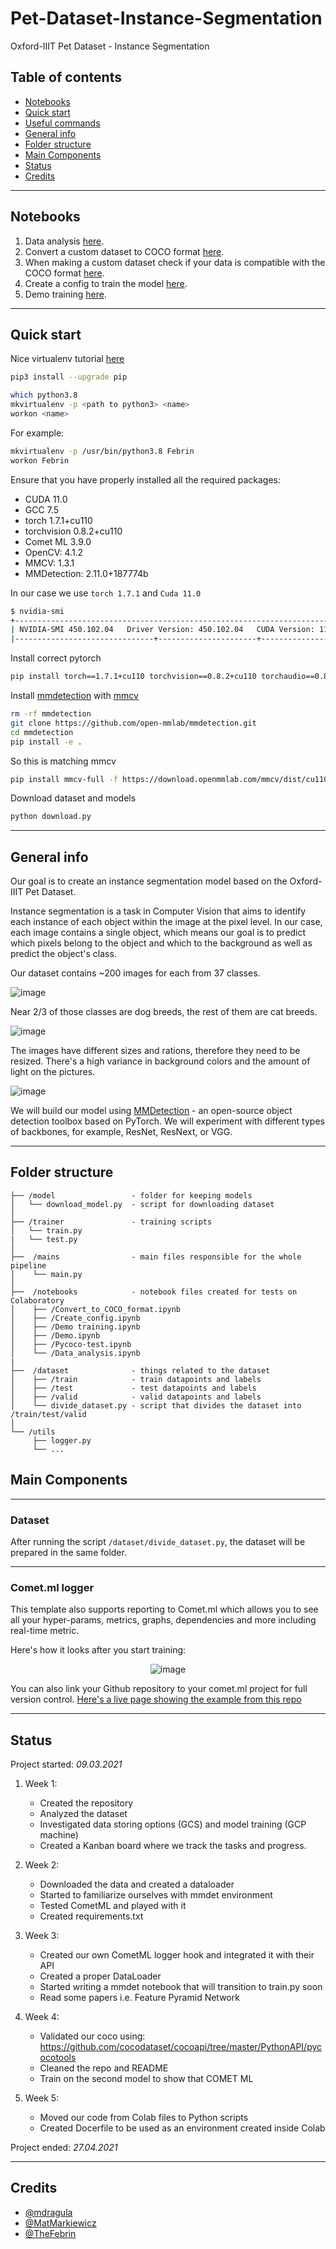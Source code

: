 # Pet-Dataset-Instance-Segmentation
Oxford-IIIT Pet Dataset - Instance Segmentation

## Table of contents
* [Notebooks](#notebooks)
* [Quick start](#quick-start)
* [Useful commands](#useful-commands)
* [General info](#general-info)
* [Folder structure](#folder-structure)
* [Main Components](#main-components)
* [Status](#status)
* [Credits](#credits)


--------------
## Notebooks

1. Data analysis [here](https://github.com/TheFebrin/Deep-Learning-Project-Instance-Segmentation/blob/master/notebooks/Data_analysis.ipynb).
2. Convert a custom dataset to COCO format [here](https://github.com/TheFebrin/Deep-Learning-Project-Instance-Segmentation/blob/master/notebooks/Convert_to_COCO_format.ipynb).
3. When making a custom dataset check if your data is compatible with the COCO format [here](https://github.com/TheFebrin/Deep-Learning-Project-Instance-Segmentation/blob/master/notebooks/Pycoco-test.ipynb).
4. Create a config to train the model [here](https://github.com/TheFebrin/Deep-Learning-Project-Instance-Segmentation/blob/master/notebooks/Create_config.ipynb).
5. Demo training [here](https://github.com/TheFebrin/Deep-Learning-Project-Instance-Segmentation/blob/master/notebooks/Demo%20training.ipynb).


--------------
## Quick start

Nice virtualenv tutorial [here](https://computingforgeeks.com/fix-mkvirtualenv-command-not-found-ubuntu/)
```bash
pip3 install --upgrade pip
```

```bash
which python3.8
mkvirtualenv -p <path to python3> <name>
workon <name>
```

For example:

```bash
mkvirtualenv -p /usr/bin/python3.8 Febrin
workon Febrin
```

Ensure that you have properly installed all the required packages:
- CUDA 11.0
- GCC 7.5
- torch 1.7.1+cu110
- torchvision 0.8.2+cu110
- Comet ML 3.9.0
- OpenCV: 4.1.2
- MMCV: 1.3.1
- MMDetection: 2.11.0+187774b

In our case we use `torch 1.7.1` and `Cuda 11.0`
```bash
$ nvidia-smi
+-----------------------------------------------------------------------------+
| NVIDIA-SMI 450.102.04   Driver Version: 450.102.04   CUDA Version: 11.0     |
|-------------------------------+----------------------+----------------------+

```
Install correct pytorch
```bash
pip install torch==1.7.1+cu110 torchvision==0.8.2+cu110 torchaudio==0.8.0 -f https://download.pytorch.org/whl/torch_stable.html
```

Install [mmdetection](https://github.com/open-mmlab/mmdetection)
with [mmcv](https://github.com/open-mmlab/mmdetection/blob/master/docs/get_started.md)
```bash
rm -rf mmdetection
git clone https://github.com/open-mmlab/mmdetection.git
cd mmdetection
pip install -e .
```


So this is matching mmcv
```bash
pip install mmcv-full -f https://download.openmmlab.com/mmcv/dist/cu110/torch1.7.0/index.html
```

Download dataset and models
```bash
python download.py
```

--------------
## General info

Our goal is to create an instance segmentation model based on the Oxford-IIIT Pet Dataset.

Instance segmentation is a task in Computer Vision that aims to identify each instance of each object within the image at the pixel level. In our case, each image contains a single object, which means our goal is to predict which pixels belong to the object and which to the background as well as predict the object's class.

Our dataset contains ~200 images for each from 37 classes.

![image](/figures/class-distribution.png)

Near 2/3 of those classes are dog breeds, the rest of them are cat breeds.

![image](/figures/species-distribution.png)

The images have different sizes and rations, therefore they need to be resized. There's a high variance in background colors and the amount of light on the pictures.

![image](/figures/class-samples.png)

We will build our model using [MMDetection](https://github.com/open-mmlab/mmdetection) - an open-source object detection toolbox based on PyTorch. We will experiment with different types of backbones, for example, ResNet, ResNext, or VGG.


--------------
## Folder structure

```
├── /model                 - folder for keeping models
│   └── download_model.py  - script for downloading dataset
│
├── /trainer               - training scripts
│   └── train.py
|   └── test.py
│   
├──  /mains                - main files responsible for the whole pipeline
│    └── main.py 
│ 
├──  /notebooks            - notebook files created for tests on Colaboratory
│    ├── /Convert_to_COCO_format.ipynb
│    ├── /Create_config.ipynb
│    ├── /Demo training.ipynb
│    ├── /Demo.ipynb
│    ├── /Pycoco-test.ipynb
│    └── /Data_analysis.ipynb
| 
├──  /dataset              - things related to the dataset
│    ├── /train            - train datapoints and labels
│    ├── /test             - test datapoints and labels
│    ├── /valid            - valid datapoints and labels
│    └── divide_dataset.py - script that divides the dataset into /train/test/valid
│
└── /utils 
     ├── logger.py
     └── ...
```

## Main Components

--------------
### Dataset

After running the script `/dataset/divide_dataset.py`,
the dataset will be prepared in the same folder.


--------------
### Comet.ml logger

This template also supports reporting to Comet.ml which allows you to see all your hyper-params, metrics, graphs, dependencies and more including real-time metric.


Here's how it looks after you start training:
<div align="center">

![image](/figures/comet2.png)

</div>

You can also link your Github repository to your comet.ml project for full version control.
[Here's a live page showing the example from this repo](https://www.comet.ml/gidim/tensorflow-project-template/caba580d8d1547ccaed982693a645507/chart)

--------------
## Status
Project started: _09.03.2021_

1. Week 1:
    * Created the repository
    * Analyzed the dataset
    * Investigated data storing options (GCS) and model training (GCP machine)
    * Created a Kanban board where we track the tasks and progress.

2. Week 2:
    * Downloaded the data and created a dataloader
    * Started to familiarize ourselves with mmdet environment
    * Tested CometML and played with it
    * Created requirements.txt

3. Week 3:
    * Created our own CometML logger hook and integrated it with their API
    * Created a proper DataLoader
    * Started writing a mmdet notebook that will transition to train.py soon
    * Read some papers i.e. Feature Pyramid Network

4. Week 4:
    * Validated our coco using: https://github.com/cocodataset/cocoapi/tree/master/PythonAPI/pycocotools
    * Cleaned the repo and README
    *  Train on the second model to show that COMET ML

5. Week 5:
    * Moved our code from Colab files to Python scripts
    * Created Docerfile to be used as an environment created inside Colab

Project ended: _27.04.2021_



--------------
## Credits

* [@mdragula](https://github.com/mdragula)
* [@MatMarkiewicz](https://github.com/MatMarkiewicz)
* [@TheFebrin](https://github.com/TheFebrin)
